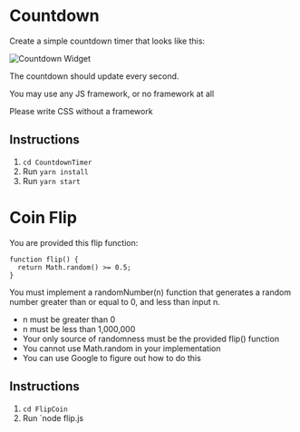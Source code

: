 # Countdown
Create a simple countdown timer that looks like this:

![Countdown Widget](https://lh6.googleusercontent.com/QEM8iaREfjBNwyrlUZ-OsRihkR3km9_tA3UA1C5xxtjMMA_Inkyg4hyVR0-zM7pKwwfLntkXURW26USF-TcnS3NLsfAg7_ibcdnpL2PFe9UyqpiA_hCD4MMgca43F5YlfEeYXviZ)


The countdown should update every second.

You may use any JS framework, or no framework at all

Please write CSS without a framework

## Instructions
1. `cd CountdownTimer`
2. Run `yarn install`
3. Run `yarn start`

# Coin Flip

You are provided this flip function:

```
function flip() {
  return Math.random() >= 0.5;
}
```

You must implement a randomNumber(n) function that generates a random number greater than or equal to 0, and less than input n.

- n must be greater than 0
- n must be less than 1,000,000
- Your only source of randomness must be the provided flip() function
- You cannot use Math.random in your implementation
- You can use Google to figure out how to do this

## Instructions
1. `cd FlipCoin`
2. Run `node flip.js
